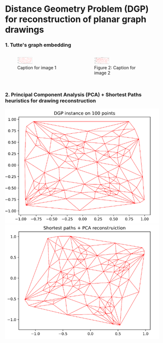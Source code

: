 # Distance Geometry Problem (DGP) for reconstruction of planar graph drawings   

### 1. Tutte's graph embedding
<div style="display: flex; justify-content: center;">
    <figure>
        <img src="https://github.com/Nikita-Dudorov/DGP_planar_graph/blob/main/images/trian100.png" style="height:30%;width:30%;">
        <figcaption>Caption for image 1</figcaption>
    </figure>
    <figure>
        <img src="https://github.com/Nikita-Dudorov/DGP_planar_graph/blob/main/images/tutte100.png" style="height:30%;width:30%;">
        <figcaption>Figure 2: Caption for image 2</figcaption>
    </figure>
</div>

### 2. Principal Component Analysis (PCA) + Shortest Paths heuristics for drawing reconstruction
![](https://github.com/Nikita-Dudorov/DGP_planar_graph/blob/main/images/Instance100.png)
![](https://github.com/Nikita-Dudorov/DGP_planar_graph/blob/main/images/FW_PCA100.png)
